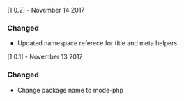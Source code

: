 [1.0.2] - November 14 2017

### Changed
- Updated namespace referece for title and meta helpers

[1.0.1] - November 13 2017
### Changed
- Change package name to mode-php